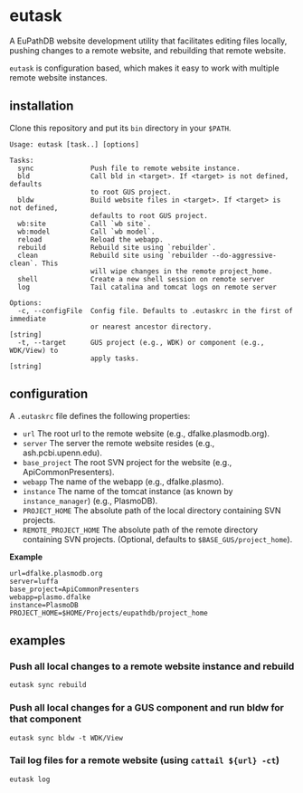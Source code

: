 # eutask
A EuPathDB website development utility that facilitates editing files locally,
pushing changes to a remote website, and rebuilding that remote website.

`eutask` is configuration based, which makes it easy to work with multiple
remote website instances.

## installation
Clone this repository and put its `bin` directory in your `$PATH`.

```
Usage: eutask [task..] [options]

Tasks:
  sync              Push file to remote website instance.
  bld               Call bld in <target>. If <target> is not defined, defaults
                    to root GUS project.
  bldw              Build website files in <target>. If <target> is not defined,
                    defaults to root GUS project.
  wb:site           Call `wb site`.
  wb:model          Call `wb model`.
  reload            Reload the webapp.
  rebuild           Rebuild site using `rebuilder`.
  clean             Rebuild site using `rebuilder --do-aggressive-clean`. This
                    will wipe changes in the remote project_home.
  shell             Create a new shell session on remote server
  log               Tail catalina and tomcat logs on remote server

Options:
  -c, --configFile  Config file. Defaults to .eutaskrc in the first of immediate
                    or nearest ancestor directory.                      [string]
  -t, --target      GUS project (e.g., WDK) or component (e.g., WDK/View) to
                    apply tasks.                                        [string]
```

## configuration
A `.eutaskrc` file defines the following properties:
* `url` The root url to the remote website (e.g., dfalke.plasmodb.org).
* `server` The server the remote website resides (e.g., ash.pcbi.upenn.edu).
* `base_project` The root SVN project for the website (e.g., ApiCommonPresenters).
* `webapp` The name of the webapp (e.g., dfalke.plasmo).
* `instance` The name of the tomcat instance (as known by `instance_manager`) (e.g., PlasmoDB).
* `PROJECT_HOME` The absolute path of the local directory containing SVN projects.
* `REMOTE_PROJECT_HOME` The absolute path of the remote directory containing SVN projects. (Optional, defaults to `$BASE_GUS/project_home`).

**Example**
```
url=dfalke.plasmodb.org
server=luffa
base_project=ApiCommonPresenters
webapp=plasmo.dfalke
instance=PlasmoDB
PROJECT_HOME=$HOME/Projects/eupathdb/project_home
```

## examples

### Push all local changes to a remote website instance and rebuild
```
eutask sync rebuild
```

### Push all local changes for a GUS component and run bldw for that component
```
eutask sync bldw -t WDK/View
```

### Tail log files for a remote website (using `cattail ${url} -ct`)
```
eutask log
```
